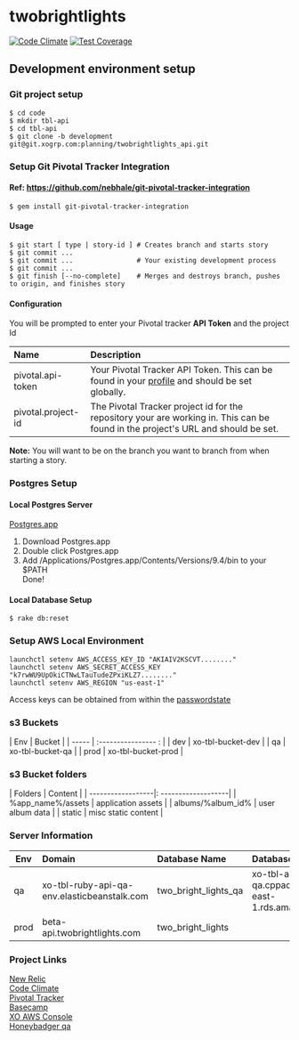 twobrightlights
===============
[![Code Climate](https://codeclimate.com/repos/555cd0dde30ba046f8008c0e/badges/85c467445b11292c58a7/gpa.svg)](https://codeclimate.com/repos/555cd0dde30ba046f8008c0e/feed)
[![Test Coverage](https://codeclimate.com/repos/555cd0dde30ba046f8008c0e/badges/85c467445b11292c58a7/coverage.svg)](https://codeclimate.com/repos/555cd0dde30ba046f8008c0e/coverage)
## Development environment setup
### Git project setup
    $ cd code
    $ mkdir tbl-api
    $ cd tbl-api
    $ git clone -b development git@git.xogrp.com:planning/twobrightlights_api.git
    
### Setup Git Pivotal Tracker Integration
#### Ref: https://github.com/nebhale/git-pivotal-tracker-integration  
    $ gem install git-pivotal-tracker-integration
    
#### Usage
    $ git start [ type | story-id ] # Creates branch and starts story
    $ git commit ...
    $ git commit ...                # Your existing development process
    $ git commit ...
    $ git finish [--no-complete]    # Merges and destroys branch, pushes to origin, and finishes story
#### Configuration  
You will be prompted to enter your Pivotal tracker __API Token__ and the project Id

| Name               | Description                                                                                                                             |
|:------------------ |:--------------------------------------------------------------------------------------------------------------------------------------- |
| pivotal.api-token  | Your Pivotal Tracker API Token. This can be found in your [profile](https://www.pivotaltracker.com/profile) and should be set globally. |
| pivotal.project-id | The Pivotal Tracker project id for the repository your are working in. This can be found in the project's URL and should be set.        |
**Note:** You will want to be on the branch you want to branch from when starting a story. 

### Postgres Setup 
#### Local Postgres Server
[Postgres.app](http://postgresapp.com)  
1. Download Postgres.app  
2. Double click Postgres.app  
3. Add /Applications/Postgres.app/Contents/Versions/9.4/bin to your $PATH  
Done!
#### Local Database Setup
    $ rake db:reset  

### Setup AWS Local Environment 
    launchctl setenv AWS_ACCESS_KEY_ID "AKIAIV2KSCVT........"
    launchctl setenv AWS_SECRET_ACCESS_KEY "k7rwWU9UpOkiCTNwLTauTudeZPxiKLZ7........"
    launchctl setenv AWS_REGION "us-east-1"
Access keys can be obtained from within the [passwordstate](http://passwords.xogrp.com)

### s3 Buckets
| Env   | Bucket              |
| ----- | :---------------- : |
| dev   | xo-tbl-bucket-dev   |
| qa    | xo-tbl-bucket-qa    |
| prod  | xo-tbl-bucket-prod  |


### s3 Bucket folders
| Folders           | Content             |
| ------------------|: -------------------|
| %app_name%/assets | application assets  |
| albums/%album_id% | user album data     |
| static            | misc static content |

                              
### Server Information
|  Env |                  Domain                       |    Database Name     |               Database Endpoint                          |
| ---- |:--------------------------------------------- | :------------------- |:---------------------------------------------------------|
| qa   | xo-tbl-ruby-api-qa-env.elasticbeanstalk.com   | two_bright_lights_qa | xo-tbl-api-qa.cppaqkytfyow.us-east-1.rds.amazonaws.com   |
| prod | beta-api.twobrightlights.com                  | two_bright_lights   | |

### Project Links
[New Relic](https://rpm.newrelic.com/accounts/986324)  
[Code Climate](https://codeclimate.com/repos/555cd0dde30ba046f8008c0e/feed)  
[Pivotal Tracker](https://www.pivotaltracker.com/n/projects/1335634)  
[Basecamp](https://basecamp.com/2091348/projects/9176266)  
[XO AWS Console](http://awsconsole.xogrp.com)  
[Honeybadger qa](https://app.honeybadger.io/projects/43590/faults?resolved=f)